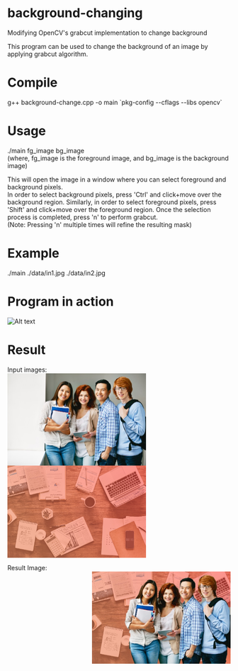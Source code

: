 # background-changing
Modifying OpenCV's grabcut implementation to change background

This program can be used to change the background of an image by applying grabcut algorithm.   

# Compile    
g++ background-change.cpp -o main \`pkg-config --cflags --libs opencv\`    

# Usage    
./main fg_image bg_image    
(where, fg_image is the foreground image, and bg_image is the background image)    

This will open the image in a window where you can select foreground and background pixels.    
In order to select background pixels, press 'Ctrl' and click+move over the background region. Similarly, in order to select foreground pixels, press 'Shift' and click+move over the foreground region. Once the selection process is completed, press 'n' to perform grabcut.     
(Note: Pressing 'n' multiple times will refine the resulting mask)

# Example    
./main ./data/in1.jpg ./data/in2.jpg    

# Program in action      
![Alt text](https://user-images.githubusercontent.com/38634222/40589609-a5f2b922-620d-11e8-9d16-92102a0d2b65.gif)

# Result    
Input images:    
<a href="Input1"><img src="https://raw.githubusercontent.com/2vin/background-changing/master/data/in1.jpg" align="left" height="208" width="313" ></a>
<a href="Input2"><img src="https://raw.githubusercontent.com/2vin/background-changing/master/data/in2.jpg" align="center" height="208" width="313" ></a>         


Result Image:    
<a href="Result"><img src="https://raw.githubusercontent.com/2vin/background-changing/master/data/Result.jpg" align="right" height="208" width="313" ></a>
